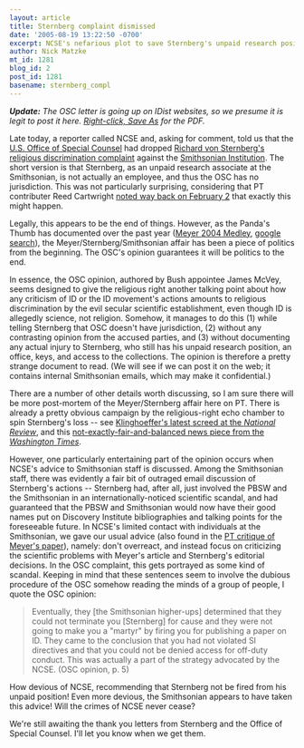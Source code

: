```yaml
---
layout: article
title: Sternberg complaint dismissed
date: '2005-08-19 13:22:50 -0700'
excerpt: NCSE's nefarious plot to save Sternberg's unpaid research position unveiled!
author: Nick Matzke
mt_id: 1281
blog_id: 2
post_id: 1281
basename: sternberg_compl
---
```

_**Update:** The OSC letter is going up on IDist websites, so we presume it is legit to post it here.  [Right-click, Save As](http://www.pandasthumb.org/archives/pdfs/2005_08_05_OSC-Sternberg-preclosure-ltr.pdf) for the PDF._

Late today, a reporter called NCSE and, asking for comment, told us that the [U.S. Office of Special Counsel](http://www.osc.gov/) had dropped [Richard von Sternberg's religious discrimination complaint](http://www.pandasthumb.org/pt-archives/000786.html) against the [Smithsonian Institution](http://www.si.edu/).  The short version is that Sternberg, as an unpaid research associate at the Smithsonian, is not actually an employee, and thus the OSC has no jurisdiction.  This was not particularly surprising, considering that PT contributer Reed Cartwright [noted way back on February 2](http://www.pandasthumb.org/archives/2005/02/sternberg_vs_smithsonian.html) that exactly this might happen.

Legally, this appears to be the end of things.  However, as the Panda's Thumb has documented over the past year ([Meyer 2004 Medley](http://www.pandasthumb.org/archives/2004/09/the_meyer_2004_medley.html), [google search](http://www.google.com/search?sourceid=mozclient&amp;ie=utf-8&amp;oe=utf-8&amp;q=site:www.pandasthumb.org+sternberg)), the Meyer/Sternberg/Smithsonian affair has been a piece of politics from the beginning.  The OSC's opinion guarantees it will be politics to the end.

In essence, the OSC opinion, authored by Bush appointee James McVey, seems designed to give the religious right another talking point about how any criticism of ID or the ID movement's actions amounts to religious discrimination by the evil secular scientific establishment, even though ID is allegedly science, not religion.  Somehow, it manages to do this (1) while telling Sternberg that OSC doesn't have jurisdiction, (2) without any contrasting opinion from the accused parties, and (3) without documenting any actual injury to Sternberg, who still has his unpaid research position, an office, keys, and access to the collections.  The opinion is therefore a pretty strange document to read.  (We will see if we can post it on the web; it contains internal Smithsonian emails, which may make it confidential.)  

There are a number of other details worth discussing, so I am sure there will be more post-mortem of the Meyer/Sternberg affair here on PT.  There is already a pretty obvious campaign by the religious-right echo chamber to spin Sternberg's loss -- see [Klinghoeffer's latest screed at the _National Review_](http://www.nationalreview.com/comment/klinghoffer200508160826.asp), and this [not-exactly-fair-and-balanced news piece from the _Washington Times_](http://washingtontimes.com/national/20050815-115224-2914r.htm).

However, one particularly entertaining part of the opinion occurs when NCSE's advice to Smithsonian staff is discussed.  Among the Smithsonian staff, there was evidently a fair bit of outraged email discussion of Sternberg's actions -- Sternberg had, after all, just involved the PBSW and the Smithsonian in an internationally-noticed scientific scandal, and had guaranteed that the PBSW and Smithsonian would now have their good names put on Discovery Institute bibliographies and talking points for the foreseeable future.  In NCSE's limited contact with individuals at the Smithsonian, we gave our usual advice (also found in the [PT critique of Meyer's paper](http://www.pandasthumb.org/pt-archives/000430.html)), namely: don't overreact, and instead focus on criticizing the scientific problems with Meyer's article and Sternberg's editorial decisions.  In the OSC complaint, this gets portrayed as some kind of scandal.  Keeping in mind that these sentences seem to involve the dubious procedure of the OSC somehow reading the minds of a group of people, I quote the OSC opinion:

> Eventually, they \[the Smithsonian higher-ups\] determined that they could not terminate you \[Sternberg\] for cause and they were not going to make you a "martyr" by firing you for publishing a paper on ID.  They came to the conclusion that you had not violated SI directives and that you could not be denied access for off-duty conduct.  This was actually a part of the strategy advocated by the NCSE. (OSC opinion, p. 5)

How devious of NCSE, recommending that Sternberg not be fired from his unpaid position!  Even more devious, the Smithsonian appears to have taken this advice!  Will the crimes of NCSE never cease?

We're still awaiting the thank you letters from Sternberg and the Office of Special Counsel.  I'll let you know when we get them.
